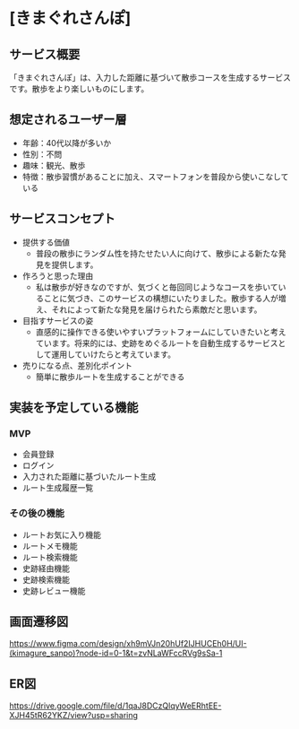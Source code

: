 # [きまぐれさんぽ]

## サービス概要
「きまぐれさんぽ」は、入力した距離に基づいて散歩コースを生成するサービスです。散歩をより楽しいものにします。

## 想定されるユーザー層
* 年齢：40代以降が多いか
* 性別：不問
* 趣味：観光、散歩
* 特徴：散歩習慣があることに加え、スマートフォンを普段から使いこなしている

## サービスコンセプト
* 提供する価値
  * 普段の散歩にランダム性を持たせたい人に向けて、散歩による新たな発見を提供します。
* 作ろうと思った理由
  * 私は散歩が好きなのですが、気づくと毎回同じようなコースを歩いていることに気づき、このサービスの構想にいたりました。散歩する人が増え、それによって新たな発見を届けられたら素敵だと思います。
* 目指すサービスの姿
  * 直感的に操作できる使いやすいプラットフォームにしていきたいと考えています。将来的には、史跡をめぐるルートを自動生成するサービスとして運用していけたらと考えています。
* 売りになる点、差別化ポイント
  * 簡単に散歩ルートを生成することができる

## 実装を予定している機能
### MVP
* 会員登録
* ログイン
* 入力された距離に基づいたルート生成
* ルート生成履歴一覧

### その後の機能
* ルートお気に入り機能
* ルートメモ機能
* ルート検索機能
* 史跡経由機能
* 史跡検索機能
* 史跡レビュー機能


## 画面遷移図
https://www.figma.com/design/xh9mVJn20hUf2IJHUCEh0H/UI-(kimagure_sanpo)?node-id=0-1&t=zvNLaWFccRVg9sSa-1

## ER図
https://drive.google.com/file/d/1qaJ8DCzQlqyWeERhtEE-XJH45tR62YKZ/view?usp=sharing